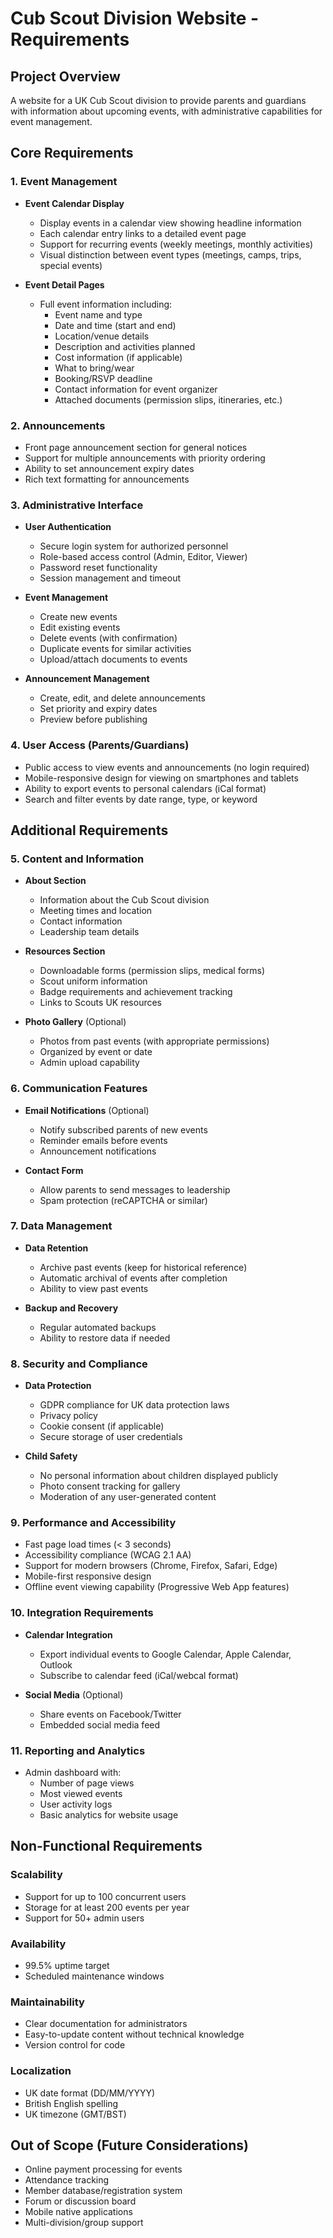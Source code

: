 # Cub Scout Division Website - Requirements

## Project Overview
A website for a UK Cub Scout division to provide parents and guardians with information about upcoming events, with administrative capabilities for event management.

## Core Requirements

### 1. Event Management
- **Event Calendar Display**
  - Display events in a calendar view showing headline information
  - Each calendar entry links to a detailed event page
  - Support for recurring events (weekly meetings, monthly activities)
  - Visual distinction between event types (meetings, camps, trips, special events)

- **Event Detail Pages**
  - Full event information including:
    - Event name and type
    - Date and time (start and end)
    - Location/venue details
    - Description and activities planned
    - Cost information (if applicable)
    - What to bring/wear
    - Booking/RSVP deadline
    - Contact information for event organizer
    - Attached documents (permission slips, itineraries, etc.)

### 2. Announcements
- Front page announcement section for general notices
- Support for multiple announcements with priority ordering
- Ability to set announcement expiry dates
- Rich text formatting for announcements

### 3. Administrative Interface
- **User Authentication**
  - Secure login system for authorized personnel
  - Role-based access control (Admin, Editor, Viewer)
  - Password reset functionality
  - Session management and timeout

- **Event Management**
  - Create new events
  - Edit existing events
  - Delete events (with confirmation)
  - Duplicate events for similar activities
  - Upload/attach documents to events

- **Announcement Management**
  - Create, edit, and delete announcements
  - Set priority and expiry dates
  - Preview before publishing

### 4. User Access (Parents/Guardians)
- Public access to view events and announcements (no login required)
- Mobile-responsive design for viewing on smartphones and tablets
- Ability to export events to personal calendars (iCal format)
- Search and filter events by date range, type, or keyword

## Additional Requirements

### 5. Content and Information
- **About Section**
  - Information about the Cub Scout division
  - Meeting times and location
  - Contact information
  - Leadership team details

- **Resources Section**
  - Downloadable forms (permission slips, medical forms)
  - Scout uniform information
  - Badge requirements and achievement tracking
  - Links to Scouts UK resources

- **Photo Gallery** (Optional)
  - Photos from past events (with appropriate permissions)
  - Organized by event or date
  - Admin upload capability

### 6. Communication Features
- **Email Notifications** (Optional)
  - Notify subscribed parents of new events
  - Reminder emails before events
  - Announcement notifications

- **Contact Form**
  - Allow parents to send messages to leadership
  - Spam protection (reCAPTCHA or similar)

### 7. Data Management
- **Data Retention**
  - Archive past events (keep for historical reference)
  - Automatic archival of events after completion
  - Ability to view past events

- **Backup and Recovery**
  - Regular automated backups
  - Ability to restore data if needed

### 8. Security and Compliance
- **Data Protection**
  - GDPR compliance for UK data protection laws
  - Privacy policy
  - Cookie consent (if applicable)
  - Secure storage of user credentials

- **Child Safety**
  - No personal information about children displayed publicly
  - Photo consent tracking for gallery
  - Moderation of any user-generated content

### 9. Performance and Accessibility
- Fast page load times (< 3 seconds)
- Accessibility compliance (WCAG 2.1 AA)
- Support for modern browsers (Chrome, Firefox, Safari, Edge)
- Mobile-first responsive design
- Offline event viewing capability (Progressive Web App features)

### 10. Integration Requirements
- **Calendar Integration**
  - Export individual events to Google Calendar, Apple Calendar, Outlook
  - Subscribe to calendar feed (iCal/webcal format)

- **Social Media** (Optional)
  - Share events on Facebook/Twitter
  - Embedded social media feed

### 11. Reporting and Analytics
- Admin dashboard with:
  - Number of page views
  - Most viewed events
  - User activity logs
  - Basic analytics for website usage

## Non-Functional Requirements

### Scalability
- Support for up to 100 concurrent users
- Storage for at least 200 events per year
- Support for 50+ admin users

### Availability
- 99.5% uptime target
- Scheduled maintenance windows

### Maintainability
- Clear documentation for administrators
- Easy-to-update content without technical knowledge
- Version control for code

### Localization
- UK date format (DD/MM/YYYY)
- British English spelling
- UK timezone (GMT/BST)

## Out of Scope (Future Considerations)
- Online payment processing for events
- Attendance tracking
- Member database/registration system
- Forum or discussion board
- Mobile native applications
- Multi-division/group support
